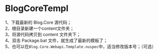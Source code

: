 # BlogCoreTempl
 
1、下载最新的 Blog.Core 源代码；  
2、根目录新建一个content文件夹；   
3、将源代码拷贝到 content 文件夹下；   
4、双击 Package.bat 文件，就生成了最新的模板了；  
5、也可以在`Blog.Core.Webapi.Template.nuspec`中，适当修改版本号；（可选）
